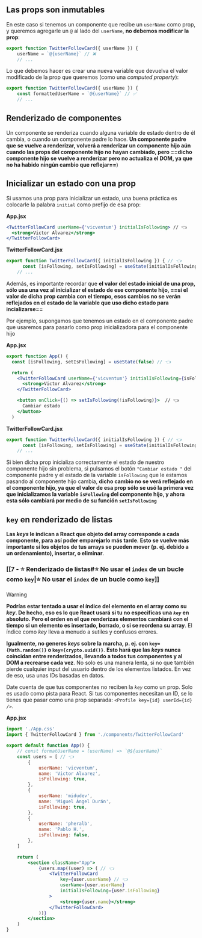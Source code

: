 ## Las props son inmutables

En este caso si tenemos un componente que recibe un `userName` como prop, y queremos agregarle un `@` al lado del `userName`, **no debemos modificar la prop**:

```jsx
export function TwitterFollowCard({ userName }) {
	userName = `@{userName}` // ❌
	// ...
```

Lo que debemos hacer es crear una nueva variable que devuelva el valor modificado de la prop que queremos (como una _computed property_):

```jsx
export function TwitterFollowCard({ userName }) {
	const formattedUserName = `@{userName}` // ✅
    // ...
```

## Renderizado de componentes

Un componente se renderiza cuando alguna variable de estado dentro de él cambia, o cuando un componente padre lo hace. **Un componente padre que se vuelve a renderizar, volverá a renderizar un componente hijo aún cuando las props del componente hijo no hayan cambiado, pero ==dicho componente hijo se vuelve a renderizar pero no actualiza el DOM, ya que no ha habido ningún cambio que reflejar==**)

## Inicializar un estado con una prop

Si usamos una prop para inicializar un estado, una buena práctica es colocarle la palabra `initial` como prefijo de esa prop:

**App.jsx**
```jsx
<TwitterFollowCard userName={'vicventum'} initialIsFollowing> // 👈
  <strong>Victor Alvarez</strong>
</TwitterFollowCard>
```

**TwitterFollowCard.jsx**
```jsx
export function TwitterFollowCard({ initialIsFollowing }) { // 👈
	  const [isFollowing, setIsFollowing] = useState(initialIsFollowing) // ✅
	// ...
```

Además, es importante recordar que **el valor del estado inicial de una prop, sólo usa una vez al inicializar el estado de ese componente hijo, ==si el valor de dicha prop cambia con el tiempo, esos cambios no se verán reflejados en el estado de la variable que uso dicho estado para incializarse==**

Por ejemplo, supongamos que tenemos un estado en el componente padre que usaremos para pasarlo como prop inicializadora para el componente hijo

**App.jsx**
```jsx
export function App() {
  const [isFollowing, setIsFollowing] = useState(false) // 👈

  return (
    <TwitterFollowCard userName={'vicventum'} initialIsFollowing={isFollowing}> // 👈
      <strong>Victor Alvarez</strong>
    </TwitterFollowCard>

    <button onClick={() => setIsFollowing(!isFollowing)}>  // 👈
      Cambiar estado 
    </button>
  )
```

**TwitterFollowCard.jsx**
```jsx
export function TwitterFollowCard({ initialIsFollowing }) { // 👈
	  const [isFollowing, setIsFollowing] = useState(initialIsFollowing) // ✅
	// ...
```

Si bien dicha prop inicializa correctamente el estado de nuestro componente hijo sin problema, si pulsamos el botón `"Cambiar estado "` del componente padre y el estado  de la variable `isFollowing` que le estamos pasando al componente hijo cambia, **dicho cambio no se verá reflejado en el componente hijo, ya que el valor de esa prop sólo se usó la primera vez que inicializamos la variable `isFollowing` del componente hijo, y ahora esta sólo cambiará por medio de su función `setIsFollowing`**

## `key` en renderizado de listas

**Las _keys_ le indican a React que objeto del array corresponde a cada componente, para así poder emparejarlo más tarde**. **Esto se vuelve más importante si los objetos de tus arrays se pueden mover (p. ej. debido a un ordenamiento), insertar, o eliminar**.

###  [[7 - ⭐ Renderizado de listas#⭐ No usar el `index` de un bucle como `key`|⭐ No usar el `index` de un bucle como `key`]]

> [!warning]
>**Podrías estar tentado a usar el índice del elemento en el array como su _key_. De hecho, eso es lo que React usará si tu no especifícas una _`key`_ en absoluto. Pero el orden en el que renderizas elementos cambiará con el tiempo si un elemento es insertado, borrado, o si se reordena su array**. El índice como _key_ lleva a menudo a sutiles y confusos errores.
>
>**Igualmente, no generes _keys_ sobre la marcha, p. ej. con `key={Math.random()}` o `key={crypto.uuid()}`**. **Esto hará que las _keys_ nunca coincidan entre renderizados, llevando a todos tus componentes y al DOM a recrearse cada vez**. No solo es una manera lenta, si no que también pierde cualquier input del usuario dentro de los elementos listados. En vez de eso, usa unas IDs basadas en datos.
>
>Date cuenta de que tus componentes no reciben la _`key`_ como un prop. Solo es usado como pista para React. Si tus componentes necesitan un ID, se lo tienes que pasar como una prop separada: `<Profile key={id} userId={id} />`.

**App.jsx**
```jsx
import './App.css'
import { TwitterFollowCard } from './components/TwitterFollowCard'

export default function App() {
	// const formatUserName = (userName) => `@${userName}`
	const users = [ // 👈
		{
			userName: 'vicventum',
			name: 'Victor Alvarez',
			isFollowing: true,
		},
		{
			userName: 'midudev',
			name: 'Miguel Ángel Durán',
			isFollowing: true,
		},
		{
			userName: 'pheralb',
			name: 'Pablo H.',
			isFollowing: false,
		},
	]

	return (
		<section className="App">
			{users.map((user) => ( // 👈
				<TwitterFollowCard
					key={user.userName} // 👈
					userName={user.userName}
					initialIsFollowing={user.isFollowing}
				>
					<strong>{user.name}</strong>
				</TwitterFollowCard>
			))}
		</section>
	)
}
```
